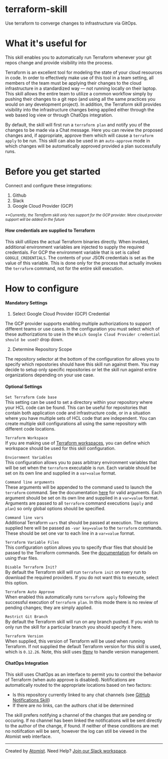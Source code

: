 # terraform-skill

<!---atomist-skill-description:start--->

Use terraform to converge changes to infrastructure via GitOps.

<!---atomist-skill-description:end--->

<!---atomist-skill-readme:start--->

# What it's useful for

This skill enables you to automatically run Terraform whenever your git repos change and provide visibility into the
process.
  
Terraform is an excellent tool for modeling the state of your cloud resources in code. In order to effectively make use
of this tool in a team setting, all members of the team must be applying their changes to the cloud infrastructure in a
standardized way — not running locally on their laptop. This skill allows the entire team to utilize a common workflow
simply by pushing their changes to a git repo (and using all the same practices you would on any development project).
In addition, the Terraform skill provides visibility into the infrastructure changes being applied either through the
web based log view or through ChatOps integration.
  
By default, the skill will first run a `terraform plan` and notify you of the changes to be made via a Chat message.
Here you can review the proposed changes and, if appropriate, approve them which will cause a `terraform apply` to be
run. This skill can also be used in an `auto-approve` mode in which changes will be automatically approved provided a
plan successfully runs.

# Before you get started

Connect and configure these integrations:

1. Github
1. Slack
1. Google Cloud Provider (GCP)

<sup>_\*\*Currently, the Terraform skill only has support for the GCP provider. More cloud provider support will be added in the
future_</sup>

#### How credentials are supplied to Terraform

This skill utilizes the actual Terraform binaries directly. When invoked, additional environment variables are injected
to supply the required credentials. For GCP the environment variable that is set is called `GOOGLE_CREDENTIALS`. The
contents of your JSON credentials is set as the value of this variable. This is done only for the process that actually
invokes the `terraform` command, not for the entire skill execution.

# How to configure

#### Mandatory Settings

1. Select Google Cloud Provider (GCP) Credential

The GCP provider supports enabling multiple authorizations to support different teams or use cases. In the configuration
you must select which of these authorizations to use in the `Which Google Cloud Provider credential should be used?`
drop down.

2. Determine Repository Scope

The repository selector at the bottom of the configuration for allows you to specify which repostories should have this
skill run against them. You may decide to setup only specific repositories or let the skill run against entire
organizations depending on your use case.

#### Optional Settings

`Set Terraform Code base`  
This setting can be used to set a directory within your repository where your HCL code can be found. This can be useful
for repositories that contain both application code and infrastructure code, or in a situation where you have multiple
sets of HCL code that are independent. You can create multiple skill configurations all using the same repository with
different code locations.

`Terraform Workspace`  
If you are making use of [Terraform workspaces](https://www.terraform.io/docs/state/workspaces.html), you can define
which workspace should be used for this skill configuration.

`Enviornment Variables`  
This configuration allows you to pass arbitrary environment variables that will be set when the `terraform` executable
is run. Each variable should be set on its own line and supplied in a `var=value` format.

`Command line arguments`  
These arguments will be appended to the command used to launch the `terraform` command. See the documentation
[here](https://www.terraform.io/docs/commands/index.html) for valid arguments. Each argument should be set on its own
line and supplied in a `var=value` format. Arguments are passed to all `terraform` command executions
(`apply` and `plan`) so only global options should be specified.

`Command line vars`  
Additional Terraform `vars` that should be passed at execution. The options supplied here will be passed as `-var key=value` to the `terraform` commands. These should be set one var to each line in a `var=value` format.

`Terraform Variable Files`  
This configuration option allows you to specify tfvar files that should be passed to the Terraform commands. See the
[documentation](https://www.terraform.io/docs/configuration/variables.html#variable-definitions-tfvars-files) for
details on using tfvar files.

`Disable Terraform Init?`  
By default the Terraform skill will run `terraform init` on every run to download the required providers. If you do not
want this to execute, select this option.

`Terraform Auto Approve`  
When enabled this automatically runs `terraform apply` following the successful execution of `terraform plan`. In this
mode there is no review of pending changes; they are simply applied.

`Restrict Git Branch`  
By default the Terraform skill will run on any branch pushed. If you wish to only run the skill for a particular branch
you should specify it here.

`Terraform Version`  
When supplied, this version of Terraform will be used when running Terraform. If not supplied the default Terraform
version for this skill is used, which is `0.12.26`. Note, this skill uses [tfenv](https://github.com/tfutils/tfenv) to
handle version management.

#### ChatOps Integration

This skill uses ChatOps as an interface to permit you to control the behavior of Terraform (when auto approve is
disabled). Notifications are automatically routed to the appropriate locations based on two factors:

-   Is this repository currently linked to any chat channels (see [GitHub Notifications Skill](https://go.atomist.com/catalog/skills/atomist/github-notifications-skill))
-   If there are no links, can the authors chat id be determined

The skill prefers notifying a channel of the changes that are pending or occuring. If no channel has been linked the
notifications will be sent directly to the author of the change, if found. If neither of these conditions are met no
notiifcation will be sent, however the log can still be viewed in the Atomist web interface.

<!---atomist-skill-readme:end--->

---

Created by [Atomist][atomist].
Need Help? [Join our Slack workspace][slack].

[atomist]: https://atomist.com/ "Atomist - How Teams Deliver Software"
[slack]: https://join.atomist.com/ "Atomist Community Slack"
